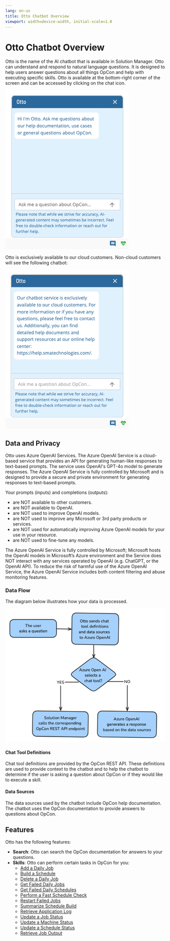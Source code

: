 ```yaml
---
lang: en-us
title: Otto Chatbot Overview
viewport: width=device-width, initial-scale=1.0
---
```


# Otto Chatbot Overview

Otto is the name of the AI chatbot that is available in Solution Manager. Otto can understand and respond to natural language questions. It is designed to help users answer questions about all things OpCon and help with executing specific skills. Otto is available at the bottom-right corner of the screen and can be accessed by clicking on the chat icon.

![Chatbot](../../../../Resources/Images/SM/Otto/Otto-Cloud-Users.png "Chatbot")

Otto is exclusively available to our cloud customers. Non-cloud customers will see the following chatbot:

![Chatbot](../../../../Resources/Images/SM/Otto/Otto-Non-Cloud-Users.png "Chatbot")

## Data and Privacy

Otto uses Azure OpenAI Services. The Azure OpenAI Service is a cloud-based service that provides an API for generating human-like responses to text-based prompts. The service uses OpenAI's GPT-4o model to generate responses. The Azure OpenAI Service is fully controlled by Microsoft and is designed to provide a secure and private environment for generating responses to text-based prompts.

Your prompts (inputs) and completions (outputs):

- are NOT available to other customers.
- are NOT available to OpenAI.
- are NOT used to improve OpenAI models.
- are NOT used to improve any Microsoft or 3rd party products or services.
- are NOT used for automatically improving Azure OpenAI models for your use in your resource.
- are NOT used to fine-tune any models.

The Azure OpenAI Service is fully controlled by Microsoft; Microsoft hosts the OpenAI models in Microsoft’s Azure environment and the Service does NOT interact with any services operated by OpenAI (e.g. ChatGPT, or the OpenAI API). To reduce the risk of harmful use of the Azure OpenAI Service, the Azure OpenAI Service includes both content filtering and abuse monitoring features.

### Data Flow

The diagram below illustrates how your data is processed.

![Chatbot](../../../../Resources/Images/SM/Otto/Otto-Data-Flow.png "Otto Data Flow")

#### Chat Tool Definitions

Chat tool definitions are provided by the OpCon REST API. These definitions are used to provide context to the chatbot and to help the chatbot to determine if the user is asking a question about OpCon or if they would like to execute a skill.

#### Data Sources

The data sources used by the chatbot include OpCon help documentation. The chatbot uses the OpCon documentation to provide answers to questions about OpCon.

## Features

Otto has the following features:

- **Search**: Otto can search the OpCon documentation for answers to your questions.
- **Skills**: Otto can perform certain tasks in OpCon for you:
  - [Add a Daily Job](./Skills/Skill-Add-Daily-Job.md)
  - [Build a Schedule](./Skills/Skill-Build-Schedule.md)
  - [Delete a Daily Job](./Skills/Skill-Delete-Daily-Job.md)
  - [Get Failed Daily Jobs](./Skills/Skill-Get-Failed-Jobs.md)
  - [Get Failed Daily Schedules](./Skills/Skill-Get-Failed-Schedules.md)
  - [Perform a Fast Schedule Check](./Skills/Skill-Perform-A-Fast-Schedule-Check.md)
  - [Restart Failed Jobs](./Skills/Skill-Restart-Failed-Jobs.md)
  - [Summarize Schedule Build](./Skills/Skill-Summarize-Schedule-Build.md)
  - [Retrieve Application Log](./Skills/Skill-Retrieve-Application-Log.md)
  - [Update a Job Status](./Skills/Skill-Update-Job-Status.md)
  - [Update a Machine Status](./Skills/Skill-Update-Machine-Status.md)
  - [Update a Schedule Status](./Skills/Skill-Update-Schedule-Status.md)
  - [Retrieve Job Output](./Skills/Skill-Retrieve-Job-Output.md)
